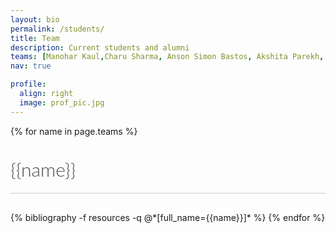 ```yaml
---
layout: bio
permalink: /students/
title: Team
description: Current students and alumni
teams: [Manohar Kaul,Charu Sharma, Anson Simon Bastos, Akshita Parekh, Subodh Nigam, Vishal Singh Yadav, Jatin Chauhan, Deepak Nathani, Nikhil P. Kumaar, Pratik Shukla, Varun Mishra]
nav: true

profile:
  align: right
  image: prof_pic.jpg
---
```

<style >
.year{
color: #4b4b4b;
font-size: 30px;
border-bottom: 1px solid #ccc;
margin: 0 0 30px 0;
padding: 20px 0;
text-align: left;
font-family: "Lato", Helvetica, Arial, sans-serif;
font-weight: 300;
}

</style>
<div class="resources">

{% for name in page.teams %}
  <h2 class="year">{{name}}</h2>
  {% bibliography -f resources -q @*[full_name={{name}}]*  %}
{% endfor %}

</div>
